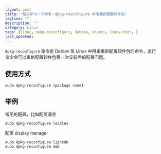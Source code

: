```yaml
---
layout: post
title: "每天学习一个命令：dpkg-reconfigure 命令重新配置软件包"
tagline: ""
description: ""
category: Linux
tags: [linux, dpkg-reconfigure, debian, ubuntu, linux-mint, ]
last_updated:
---
```


`dpkg-reconfigure` 命令是 Debian 系 Linux 中用来重新配置软件包的命令，运行该命令可以重新配置软件包第一次安装后的配置问题。

## 使用方式

    sudo dpkg-reconfigure [package name]

## 举例

常用的配置，比如配置语言

    sudo dpkg-reconfigure locales

配置 display manager

    sudo dpkg-reconfigure lightdm
    sudo dpkg-reconfigure mdm


